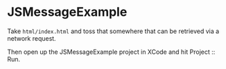 # JSMessageExample

Take `html/index.html` and toss that somewhere that can be retrieved via a network request.

Then open up the JSMessageExample project in XCode and hit Project :: Run.

